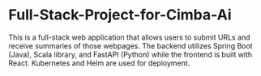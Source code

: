# Full-Stack-Project-for-Cimba-Ai
This is a full-stack web application that allows users to submit URLs and receive summaries of those webpages. The backend utilizes Spring Boot (Java), Scala library, and FastAPI (Python) while the frontend is built with React. Kubernetes and Helm are used for deployment.

